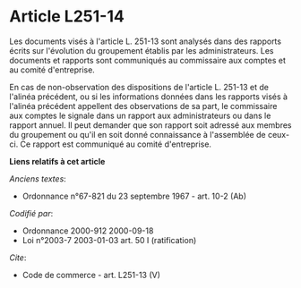 # Article L251-14

Les documents visés à l'article L. 251-13 sont analysés dans des rapports écrits sur l'évolution du groupement établis par
les administrateurs. Les documents et rapports sont communiqués au commissaire aux comptes et au comité d'entreprise. 

En cas de non-observation des dispositions de l'article L. 251-13 et de l'alinéa précédent, ou si les informations données
dans les rapports visés à l'alinéa précédent appellent des observations de sa part, le commissaire aux comptes le signale
dans un rapport aux administrateurs ou dans le rapport annuel. Il peut demander que son rapport soit adressé aux membres du
groupement ou qu'il en soit donné connaissance à l'assemblée de ceux-ci. Ce rapport est communiqué au comité d'entreprise.

**Liens relatifs à cet article**

_Anciens textes_:

  - Ordonnance n°67-821 du 23 septembre 1967 - art. 10-2 (Ab)

_Codifié par_:

  - Ordonnance 2000-912 2000-09-18
  - Loi n°2003-7 2003-01-03 art. 50 I (ratification)

_Cite_:

  - Code de commerce - art. L251-13 (V)
